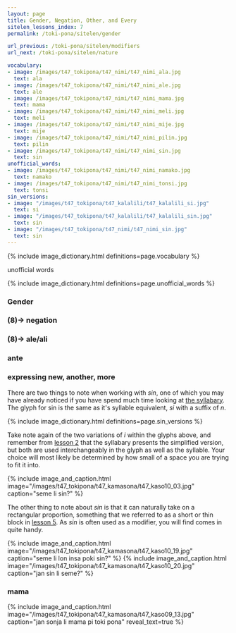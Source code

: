 ```yaml
---
layout: page
title: Gender, Negation, Other, and Every
sitelen_lessons_index: 7
permalink: /toki-pona/sitelen/gender

url_previous: /toki-pona/sitelen/modifiers
url_next: /toki-pona/sitelen/nature

vocabulary:
- image: /images/t47_tokipona/t47_nimi/t47_nimi_ala.jpg
  text: ala
- image: /images/t47_tokipona/t47_nimi/t47_nimi_ale.jpg
  text: ale
- image: /images/t47_tokipona/t47_nimi/t47_nimi_mama.jpg
  text: mama
- image: /images/t47_tokipona/t47_nimi/t47_nimi_meli.jpg
  text: meli
- image: /images/t47_tokipona/t47_nimi/t47_nimi_mije.jpg
  text: mije
- image: /images/t47_tokipona/t47_nimi/t47_nimi_pilin.jpg
  text: pilin
- image: /images/t47_tokipona/t47_nimi/t47_nimi_sin.jpg
  text: sin
unofficial_words:
- image: /images/t47_tokipona/t47_nimi/t47_nimi_namako.jpg
  text: namako
- image: /images/t47_tokipona/t47_nimi/t47_nimi_tonsi.jpg
  text: tonsi
sin_versions:
- image: "/images/t47_tokipona/t47_kalalili/t47_kalalili_si.jpg"
  text: si
- image: "/images/t47_tokipona/t47_kalalili/t47_kalalili_sin.jpg"
  text: sin
- image: "/images/t47_tokipona/t47_nimi/t47_nimi_sin.jpg"
  text: sin
---
```


{% include image_dictionary.html definitions=page.vocabulary %}

unofficial words

{% include image_dictionary.html definitions=page.unofficial_words %}

### Gender
### (8)-> negation
### (8)-> ale/ali
### ante

### expressing new, another, more

There are two things to note when working with _sin_, one of which you may have already noticed if you have spend much time looking at [the syllabary](/toki-pona/dictionaries/syllabary/). The glyph for sin is the same as it's syllable equivalent, _si_ with a suffix of _n_.

{% include image_dictionary.html definitions=page.sin_versions %}

Take note again of the two variations of _i_ within the glyphs above, and remember from [lesson 2](/toki-pona/lesson-2/) that the syllabary presents the simplified version, but both are used interchangeably in the glyph as well as the syllable. Your choice will most likely be determined by how small of a space you are trying to fit it into.

{% include image_and_caption.html image="/images/t47_tokipona/t47_kamasona/t47_kaso10_03.jpg" caption="seme li sin?" %}

The other thing to note about _sin_ is that it can naturally take on a rectangular proportion, something that we referred to as a short or thin block in [lesson 5](/toki-pona/lesson-5/). As _sin_ is often used as a modifier, you will find comes in quite handy.

{% include image_and_caption.html image="/images/t47_tokipona/t47_kamasona/t47_kaso10_19.jpg" caption="seme li lon insa poki sin?" %}
{% include image_and_caption.html image="/images/t47_tokipona/t47_kamasona/t47_kaso10_20.jpg" caption="jan sin li seme?" %}

### mama

{% include image_and_caption.html image="/images/t47_tokipona/t47_kamasona/t47_kaso09_13.jpg"
   caption="jan sonja li mama pi toki pona"
   reveal_text=true
%}
